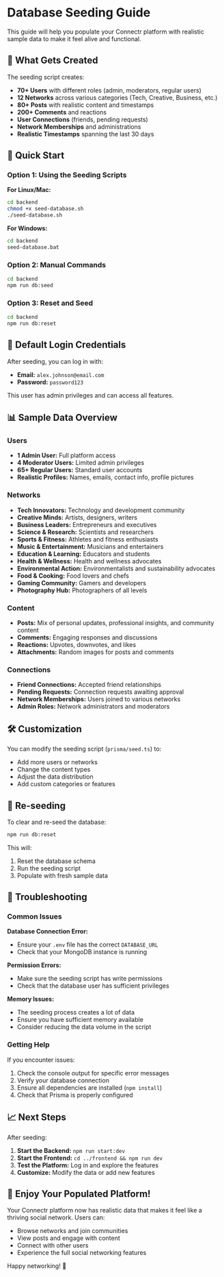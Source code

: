 # Database Seeding Guide

This guide will help you populate your Connectr platform with realistic sample data to make it feel alive and functional.

## 🎯 What Gets Created

The seeding script creates:

- **70+ Users** with different roles (admin, moderators, regular users)
- **12 Networks** across various categories (Tech, Creative, Business, etc.)
- **80+ Posts** with realistic content and timestamps
- **200+ Comments** and reactions
- **User Connections** (friends, pending requests)
- **Network Memberships** and administrations
- **Realistic Timestamps** spanning the last 30 days

## 🚀 Quick Start

### Option 1: Using the Seeding Scripts

**For Linux/Mac:**

```bash
cd backend
chmod +x seed-database.sh
./seed-database.sh
```

**For Windows:**

```cmd
cd backend
seed-database.bat
```

### Option 2: Manual Commands

```bash
cd backend
npm run db:seed
```

### Option 3: Reset and Seed

```bash
cd backend
npm run db:reset
```

## 🔑 Default Login Credentials

After seeding, you can log in with:

- **Email:** `alex.johnson@email.com`
- **Password:** `password123`

This user has admin privileges and can access all features.

## 📊 Sample Data Overview

### Users

- **1 Admin User:** Full platform access
- **4 Moderator Users:** Limited admin privileges
- **65+ Regular Users:** Standard user accounts
- **Realistic Profiles:** Names, emails, contact info, profile pictures

### Networks

- **Tech Innovators:** Technology and development community
- **Creative Minds:** Artists, designers, writers
- **Business Leaders:** Entrepreneurs and executives
- **Science & Research:** Scientists and researchers
- **Sports & Fitness:** Athletes and fitness enthusiasts
- **Music & Entertainment:** Musicians and entertainers
- **Education & Learning:** Educators and students
- **Health & Wellness:** Health and wellness advocates
- **Environmental Action:** Environmentalists and sustainability advocates
- **Food & Cooking:** Food lovers and chefs
- **Gaming Community:** Gamers and developers
- **Photography Hub:** Photographers of all levels

### Content

- **Posts:** Mix of personal updates, professional insights, and community content
- **Comments:** Engaging responses and discussions
- **Reactions:** Upvotes, downvotes, and likes
- **Attachments:** Random images for posts and comments

### Connections

- **Friend Connections:** Accepted friend relationships
- **Pending Requests:** Connection requests awaiting approval
- **Network Memberships:** Users joined to various networks
- **Admin Roles:** Network administrators and moderators

## 🛠️ Customization

You can modify the seeding script (`prisma/seed.ts`) to:

- Add more users or networks
- Change the content types
- Adjust the data distribution
- Add custom categories or features

## 🔄 Re-seeding

To clear and re-seed the database:

```bash
npm run db:reset
```

This will:

1. Reset the database schema
2. Run the seeding script
3. Populate with fresh sample data

## 🐛 Troubleshooting

### Common Issues

**Database Connection Error:**

- Ensure your `.env` file has the correct `DATABASE_URL`
- Check that your MongoDB instance is running

**Permission Errors:**

- Make sure the seeding script has write permissions
- Check that the database user has sufficient privileges

**Memory Issues:**

- The seeding process creates a lot of data
- Ensure you have sufficient memory available
- Consider reducing the data volume in the script

### Getting Help

If you encounter issues:

1. Check the console output for specific error messages
2. Verify your database connection
3. Ensure all dependencies are installed (`npm install`)
4. Check that Prisma is properly configured

## 📈 Next Steps

After seeding:

1. **Start the Backend:** `npm run start:dev`
2. **Start the Frontend:** `cd ../frontend && npm run dev`
3. **Test the Platform:** Log in and explore the features
4. **Customize:** Modify the data or add new features

## 🎉 Enjoy Your Populated Platform!

Your Connectr platform now has realistic data that makes it feel like a thriving social network. Users can:

- Browse networks and join communities
- View posts and engage with content
- Connect with other users
- Experience the full social networking features

Happy networking! 🚀
